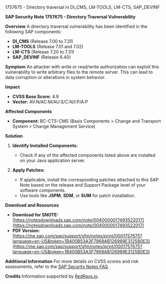 1757675 - Directory traversal in DI_CMS, LM-TOOLS, LM-CTS, SAP_DEVINF

**SAP Security Note 1757675 - Directory Traversal Vulnerability**

**Overview**
A directory traversal vulnerability has been identified in the following SAP components:
- **DI_CMS** (Release 7.00 to 7.31)
- **LM-TOOLS** (Release 7.01 and 7.02)
- **LM-CTS** (Release 7.20 to 7.31)
- **SAP_DEVINF** (Release 6.40)

**Symptom**
An attacker with write or read/write authorization can exploit this vulnerability to write arbitrary files to the remote server. This can lead to data corruption or alterations in system behavior.

**Impact**
- **CVSS Base Score:** 4.9
- **Vector:** AV:N/AC:M/AU:S/C:N/I:P/A:P

**Affected Components**
- **Component:** BC-CTS-CMS (Basis Components > Change and Transport System > Change Management Service)

**Solution**
1. **Identify Installed Components:**
   - Check if any of the affected components listed above are installed on your Java application server.

2. **Apply Patches:**
   - If applicable, install the corresponding patches attached to this SAP Note based on the release and Support Package level of your software components.
   - Use tools like **JSPM**, **SDM**, or **SUM** for patch installation.

**Download and Resources**
- **Download for SNOTE:** [https://notesdownloads.sap.com/note/0040000017493522017](https://notesdownloads.sap.com/note/0040000017493522017)
- **PDF Version:** [https://me.sap.com/sap/support/sfm/notes/print/0001757675?language=en-US&token=1B400B53A3F7968AB126989E3125B0E3](https://me.sap.com/sap/support/sfm/notes/print/0001757675?language=en-US&token=1B400B53A3F7968AB126989E3125B0E3)

**Additional Information**
For more details on CVSS scores and risk assessments, refer to the [SAP Security Notes FAQ](https://service.sap.com/securitynotes/).

**Credits**
Information supported by [RedRays.io](https://redrays.io).